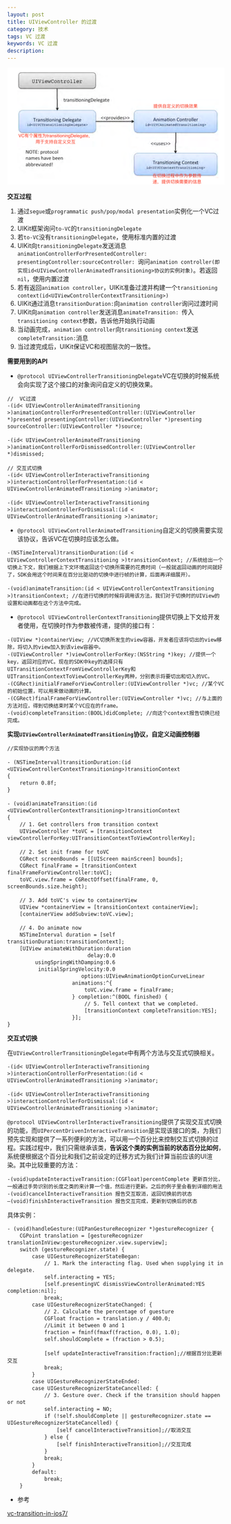 ```yaml
---
layout: post
title: UIViewController 的过渡
category: 技术
tags: VC 过渡
keywords: VC 过渡
description:
---
```


![交互协议](/assets/image/transition-protocols.png)

**交互过程**

1. 通过`segue`或`programmatic push/pop/modal presentation`实例化一个VC过渡
2. UIKit框架询问`to-VC`的`transitioningDelegate`
3. 若`to-VC`没有`transitioningDelegate`，使用标准内置的过渡
4. UIKit向`transitioningDelegate`发送消息`animationControllerForPresentedController: presentingController:sourceController: `询问`animation controller(即实现id<UIViewControllerAnimatedTransitioning>协议的实例对象)`。若返回`nil`，使用内置过渡
5. 若有返回`animation controller`，UIKit准备过渡并构建一个`transitioning context(id<UIViewControllerContextTransitioning>)`
6. UIKit通过消息`transitionDuration:`向`animation controller`询问过渡时间
7. UIKit向`animation controller`发送消息`animateTransition: `传入`transitioning context`参数，告诉他开始执行动画
8. 当动画完成，`animation controller`向`transitioning context`发送`completeTransition:`消息
9. 当过渡完成后，UIKit保证VC和视图层次的一致性。



**需要用到的API**

- `@protocol UIViewControllerTransitioningDelegate`VC在切换的时候系统会向实现了这个接口的对象询问自定义的切换效果。

``` objc
//  VC过渡
-(id< UIViewControllerAnimatedTransitioning >)animationControllerForPresentedController:(UIViewController *)presented presentingController:(UIViewController *)presenting sourceController:(UIViewController *)source;

-(id< UIViewControllerAnimatedTransitioning >)animationControllerForDismissedController:(UIViewController *)dismissed;

// 交互式切换
-(id< UIViewControllerInteractiveTransitioning >)interactionControllerForPresentation:(id < UIViewControllerAnimatedTransitioning >)animator;

-(id< UIViewControllerInteractiveTransitioning >)interactionControllerForDismissal:(id < UIViewControllerAnimatedTransitioning >)animator;
```



- `@protocol UIViewControllerAnimatedTransitioning`自定义的切换需要实现该协议，告诉VC在切换时应该怎么做。

``` objc
-(NSTimeInterval)transitionDuration:(id < UIViewControllerContextTransitioning >)transitionContext; //系统给出一个切换上下文，我们根据上下文环境返回这个切换所需要的花费时间（一般就返回动画的时间就好了，SDK会用这个时间来在百分比驱动的切换中进行帧的计算，后面再详细展开）。

-(void)animateTransition:(id < UIViewControllerContextTransitioning >)transitionContext; //在进行切换的时候将调用该方法，我们对于切换时的UIView的设置和动画都在这个方法中完成。
```



- `@protocol UIViewControllerContextTransitioning`提供切换上下文给开发者使用，在切换时作为参数被传递，提供的接口有：

``` objc
-(UIView *)containerView; //VC切换所发生的view容器，开发者应该将切出的view移除，将切入的view加入到该view容器中。
-(UIViewController *)viewControllerForKey:(NSString *)key; //提供一个key，返回对应的VC。现在的SDK中key的选择只有UITransitionContextFromViewControllerKey和UITransitionContextToViewControllerKey两种，分别表示将要切出和切入的VC。
-(CGRect)initialFrameForViewController:(UIViewController *)vc; //某个VC的初始位置，可以用来做动画的计算。
-(CGRect)finalFrameForViewController:(UIViewController *)vc; //与上面的方法对应，得到切换结束时某个VC应在的frame。
-(void)completeTransition:(BOOL)didComplete; //向这个context报告切换已经完成。
```



**实现`UIViewControllerAnimatedTransitioning`协议，自定义动画控制器**

``` objc
//实现协议的两个方法

- (NSTimeInterval)transitionDuration:(id <UIViewControllerContextTransitioning>)transitionContext
{
    return 0.8f;
}

- (void)animateTransition:(id <UIViewControllerContextTransitioning>)transitionContext
{
    // 1. Get controllers from transition context
    UIViewController *toVC = [transitionContext viewControllerForKey:UITransitionContextToViewControllerKey];

    // 2. Set init frame for toVC
    CGRect screenBounds = [[UIScreen mainScreen] bounds];
    CGRect finalFrame = [transitionContext finalFrameForViewController:toVC];
    toVC.view.frame = CGRectOffset(finalFrame, 0, screenBounds.size.height);

    // 3. Add toVC's view to containerView
    UIView *containerView = [transitionContext containerView];
    [containerView addSubview:toVC.view];

    // 4. Do animate now
    NSTimeInterval duration = [self transitionDuration:transitionContext];
    [UIView animateWithDuration:duration
                          delay:0.0
         usingSpringWithDamping:0.6
          initialSpringVelocity:0.0
                        options:UIViewAnimationOptionCurveLinear
                     animations:^{
                         toVC.view.frame = finalFrame;
                     } completion:^(BOOL finished) {
                         // 5. Tell context that we completed.
                         [transitionContext completeTransition:YES];
                     }];
}
```



**交互式切换**

在`UIViewControllerTransitioningDelegate`中有两个方法与交互式切换相关。

``` objc
-(id< UIViewControllerInteractiveTransitioning >)interactionControllerForPresentation:(id < UIViewControllerAnimatedTransitioning >)animator;

-(id< UIViewControllerInteractiveTransitioning >)interactionControllerForDismissal:(id < UIViewControllerAnimatedTransitioning >)animator;
```

`@protocol UIViewControllerInteractiveTransitioning`提供了实现交互式切换的功能，而`UIPercentDrivenInteractiveTransition`是实现该接口的类，为我们预先实现和提供了一系列便利的方法，可以用一个百分比来控制交互式切换的过程。实践过程中，我们只需继承该类，**告诉这个类的实例当前的状态百分比如何**，系统便根据这个百分比和我们之前设定的迁移方式为我们计算当前应该的UI渲染。其中比较重要的方法：

``` objc
-(void)updateInteractiveTransition:(CGFloat)percentComplete 更新百分比，一般通过手势识别的长度之类的来计算一个值，然后进行更新。之后的例子里会看到详细的用法
-(void)cancelInteractiveTransition 报告交互取消，返回切换前的状态
–(void)finishInteractiveTransition 报告交互完成，更新到切换后的状态
```

具体实例：

``` objc
- (void)handleGesture:(UIPanGestureRecognizer *)gestureRecognizer {
    CGPoint translation = [gestureRecognizer translationInView:gestureRecognizer.view.superview];
    switch (gestureRecognizer.state) {
        case UIGestureRecognizerStateBegan:
            // 1. Mark the interacting flag. Used when supplying it in delegate.
            self.interacting = YES;
            [self.presentingVC dismissViewControllerAnimated:YES completion:nil];
            break;
        case UIGestureRecognizerStateChanged: {
            // 2. Calculate the percentage of guesture
            CGFloat fraction = translation.y / 400.0;
            //Limit it between 0 and 1
            fraction = fminf(fmaxf(fraction, 0.0), 1.0);
            self.shouldComplete = (fraction > 0.5);

            [self updateInteractiveTransition:fraction];//根据百分比更新交互
            break;
        }
        case UIGestureRecognizerStateEnded:
        case UIGestureRecognizerStateCancelled: {
            // 3. Gesture over. Check if the transition should happen or not
            self.interacting = NO;
            if (!self.shouldComplete || gestureRecognizer.state == UIGestureRecognizerStateCancelled) {
                [self cancelInteractiveTransition];//取消交互
            } else {
                [self finishInteractiveTransition];//交互完成
            }
            break;
        }
        default:
            break;
    }
```







- 参考

[vc-transition-in-ios7/](http://onevcat.com/2013/10/vc-transition-in-ios7/)